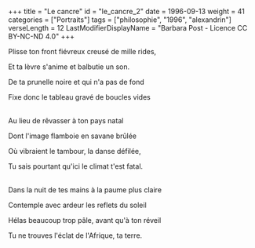 +++
title = "Le cancre"
id = "le_cancre_2"
date = 1996-09-13
weight = 41
categories = ["Portraits"]
tags = ["philosophie", "1996", "alexandrin"]
verseLength = 12
LastModifierDisplayName = "Barbara Post - Licence CC BY-NC-ND 4.0"
+++

Plisse ton front fiévreux creusé de mille rides,

Et ta lèvre s'anime et balbutie un son.

De ta prunelle noire et qui n'a pas de fond

Fixe donc le tableau gravé de boucles vides

 \
Au lieu de rêvasser à ton pays natal

Dont l'image flamboie en savane brûlée

Où vibraient le tambour, la danse défilée,

Tu sais pourtant qu'ici le climat t'est fatal.

 \
Dans la nuit de tes mains à la paume plus claire

Contemple avec ardeur les reflets du soleil

Hélas beaucoup trop pâle, avant qu'à ton réveil

Tu ne trouves l'éclat de l'Afrique, ta terre.
